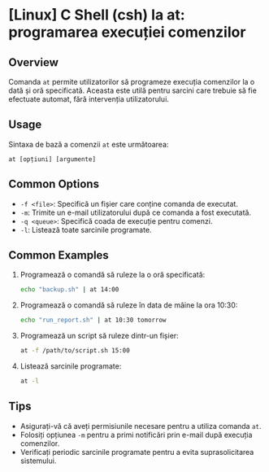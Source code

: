 # [Linux] C Shell (csh) la at: programarea execuției comenzilor

## Overview
Comanda `at` permite utilizatorilor să programeze execuția comenzilor la o dată și oră specificată. Aceasta este utilă pentru sarcini care trebuie să fie efectuate automat, fără intervenția utilizatorului.

## Usage
Sintaxa de bază a comenzii `at` este următoarea:

```
at [opțiuni] [argumente]
```

## Common Options
- `-f <file>`: Specifică un fișier care conține comanda de executat.
- `-m`: Trimite un e-mail utilizatorului după ce comanda a fost executată.
- `-q <queue>`: Specifică coada de execuție pentru comenzi.
- `-l`: Listează toate sarcinile programate.

## Common Examples
1. Programează o comandă să ruleze la o oră specificată:
   ```bash
   echo "backup.sh" | at 14:00
   ```

2. Programează o comandă să ruleze în data de mâine la ora 10:30:
   ```bash
   echo "run_report.sh" | at 10:30 tomorrow
   ```

3. Programează un script să ruleze dintr-un fișier:
   ```bash
   at -f /path/to/script.sh 15:00
   ```

4. Listează sarcinile programate:
   ```bash
   at -l
   ```

## Tips
- Asigurați-vă că aveți permisiunile necesare pentru a utiliza comanda `at`.
- Folosiți opțiunea `-m` pentru a primi notificări prin e-mail după execuția comenzilor.
- Verificați periodic sarcinile programate pentru a evita suprasolicitarea sistemului.